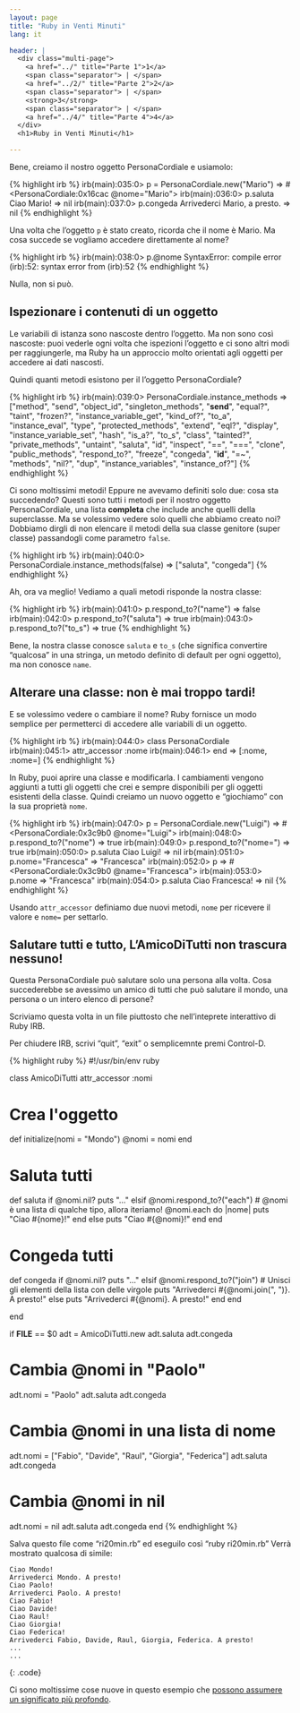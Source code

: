 ```yaml
---
layout: page
title: "Ruby in Venti Minuti"
lang: it

header: |
  <div class="multi-page">
    <a href="../" title="Parte 1">1</a>
    <span class="separator"> | </span>
    <a href="../2/" title="Parte 2">2</a>
    <span class="separator"> | </span>
    <strong>3</strong>
    <span class="separator"> | </span>
    <a href="../4/" title="Parte 4">4</a>
  </div>
  <h1>Ruby in Venti Minuti</h1>

---
```


Bene, creiamo il nostro oggetto PersonaCordiale e usiamolo:

{% highlight irb %}
irb(main):035:0> p = PersonaCordiale.new("Mario")
=> #<PersonaCordiale:0x16cac @nome="Mario">
irb(main):036:0> p.saluta
Ciao Mario!
=> nil
irb(main):037:0> p.congeda
Arrivederci Mario, a presto.
=> nil
{% endhighlight %}

Una volta che l’oggetto `p` è stato creato, ricorda che il nome è Mario.
Ma cosa succede se vogliamo accedere direttamente al nome?

{% highlight irb %}
irb(main):038:0> p.@nome
SyntaxError: compile error
(irb):52: syntax error
        from (irb):52
{% endhighlight %}

Nulla, non si può.

## Ispezionare i contenuti di un oggetto

Le variabili di istanza sono nascoste dentro l’oggetto. Ma non sono così
nascoste: puoi vederle ogni volta che ispezioni l’oggetto e ci sono
altri modi per raggiungerle, ma Ruby ha un approccio molto orientati
agli oggetti per accedere ai dati nascosti.

Quindi quanti metodi esistono per il l’oggetto PersonaCordiale?

{% highlight irb %}
irb(main):039:0> PersonaCordiale.instance_methods
=> ["method", "send", "object_id", "singleton_methods",
    "__send__", "equal?", "taint", "frozen?",
    "instance_variable_get", "kind_of?", "to_a",
    "instance_eval", "type", "protected_methods", "extend",
    "eql?", "display", "instance_variable_set", "hash",
    "is_a?", "to_s", "class", "tainted?", "private_methods",
    "untaint", "saluta", "id", "inspect", "==", "===",
    "clone", "public_methods", "respond_to?", "freeze",
    "congeda", "__id__", "=~", "methods", "nil?", "dup",
    "instance_variables", "instance_of?"]
{% endhighlight %}

Ci sono moltissimi metodi! Eppure ne avevamo definiti solo due: cosa sta
succedendo? Questi sono tutti i metodi per il nostro oggetto
PersonaCordiale, una lista **completa** che include anche quelli della
superclasse. Ma se volessimo vedere solo quelli che abbiamo creato noi?
Dobbiamo dirgli di non elencare il metodi della sua classe genitore
(super classe) passandogli come parametro `false`.

{% highlight irb %}
irb(main):040:0> PersonaCordiale.instance_methods(false)
=> ["saluta", "congeda"]
{% endhighlight %}

Ah, ora va meglio! Vediamo a quali metodi risponde la nostra classe:

{% highlight irb %}
irb(main):041:0> p.respond_to?("name")
=> false
irb(main):042:0> p.respond_to?("saluta")
=> true
irb(main):043:0> p.respond_to?("to_s")
=> true
{% endhighlight %}

Bene, la nostra classe conosce `saluta` e `to_s` (che significa
convertire “qualcosa” in una stringa, un metodo definito di default per
ogni oggetto), ma non conosce `name`.

## Alterare una classe: non è mai troppo tardi!

E se volessimo vedere o cambiare il nome? Ruby fornisce un modo semplice
per permetterci di accedere alle variabili di un oggetto.

{% highlight irb %}
irb(main):044:0> class PersonaCordiale
irb(main):045:1>   attr_accessor :nome
irb(main):046:1> end
=> [:nome, :nome=]
{% endhighlight %}

In Ruby, puoi aprire una classe e modificarla. I cambiamenti vengono
aggiunti a tutti gli oggetti che crei e sempre disponibili per gli
oggetti esistenti della classe. Quindi creiamo un nuovo oggetto e
“giochiamo” con la sua proprietà `nome`.

{% highlight irb %}
irb(main):047:0> p = PersonaCordiale.new("Luigi")
=> #<PersonaCordiale:0x3c9b0 @nome="Luigi">
irb(main):048:0> p.respond_to?("nome")
=> true
irb(main):049:0> p.respond_to?("nome=")
=> true
irb(main):050:0> p.saluta
Ciao Luigi!
=> nil
irb(main):051:0> p.nome="Francesca"
=> "Francesca"
irb(main):052:0> p
=> #<PersonaCordiale:0x3c9b0 @name="Francesca">
irb(main):053:0> p.nome
=> "Francesca"
irb(main):054:0> p.saluta
Ciao Francesca!
=> nil
{% endhighlight %}

Usando `attr_accessor` definiamo due nuovi metodi, `nome` per ricevere
il valore e `nome=` per settarlo.

## Salutare tutti e tutto, L’AmicoDiTutti non trascura nessuno!

Questa PersonaCordiale può salutare solo una persona alla volta. Cosa
succederebbe se avessimo un amico di tutti che può salutare il mondo,
una persona o un intero elenco di persone?

Scriviamo questa volta in un file piuttosto che nell’inteprete
interattivo di Ruby IRB.

Per chiudere IRB, scrivi “quit”, “exit” o semplicemnte premi Control-D.

{% highlight ruby %}
#!/usr/bin/env ruby

class AmicoDiTutti
  attr_accessor :nomi

  # Crea l'oggetto
  def initialize(nomi = "Mondo")
    @nomi = nomi
  end

  # Saluta tutti
  def saluta
    if @nomi.nil?
      puts "..."
    elsif @nomi.respond_to?("each")
      # @nomi è una lista di qualche tipo, allora iteriamo!
      @nomi.each do |nome|
        puts "Ciao #{nome}!"
      end
    else
      puts "Ciao #{@nomi}!"
    end
  end

  # Congeda tutti
  def congeda
    if @nomi.nil?
      puts "..."
    elsif @nomi.respond_to?("join")
      # Unisci gli elementi della lista con delle virgole
      puts "Arrivederci #{@nomi.join(", ")}. A presto!"
    else
      puts "Arrivederci #{@nomi}. A presto!"
    end
  end

end


if __FILE__ == $0
  adt = AmicoDiTutti.new
  adt.saluta
  adt.congeda

  # Cambia @nomi in "Paolo"
  adt.nomi = "Paolo"
  adt.saluta
  adt.congeda

  # Cambia @nomi in una lista di nome
  adt.nomi = ["Fabio", "Davide", "Raul",
    "Giorgia", "Federica"]
  adt.saluta
  adt.congeda

  # Cambia @nomi in nil
  adt.nomi = nil
  adt.saluta
  adt.congeda
end
{% endhighlight %}

Salva questo file come “ri20min.rb” ed eseguilo così “ruby ri20min.rb”
Verrà mostrato qualcosa di simile:

    Ciao Mondo!
    Arrivederci Mondo. A presto!
    Ciao Paolo!
    Arrivederci Paolo. A presto!
    Ciao Fabio!
    Ciao Davide!
    Ciao Raul!
    Ciao Giorgia!
    Ciao Federica!
    Arrivederci Fabio, Davide, Raul, Giorgia, Federica. A presto!
    ...
    ...
{: .code}

Ci sono moltissime cose nuove in questo esempio che [possono assumere un
significato più profondo](../4/).
